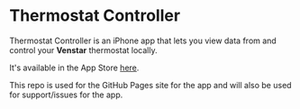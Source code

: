 # Thermostat Controller

Thermostat Controller is an iPhone app that lets you view data from and control your **Venstar** thermostat locally. 

It's available in the App Store [here](https://apps.apple.com/ca/app/thermostat-controller/id6502414185).

This repo is used for the GitHub Pages site for the app and will also be used for support/issues for the app.